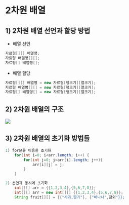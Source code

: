 # 2차원 배열

## 1) 2차원 배열 선언과 할당 방법

- 배열 선언

```java
자료형[][] 배열명;
자료형 배열명[][];
자료형[] 배열명[];
```

- 배열 할당

```java
자료형[][] 배열명 = new 자료형[행크기][열크기];
자료형 배열명[][] = new 자료형[행크기][열크기];
자료형[] 배열명[] = new 자료형[행크기][열크기];
```

## 2) 2차원 배열의 구조

![](C:\Users\오민섬\AppData\Roaming\Typora\typora-user-images\image-20220419225912237.png)

## 3) 2차원 배열의 초기화 방법들

```java
1) for문을 이용한 초기화
    for(int i=0; i<arr.length; i++) {
        for(int j=0; j<arr[i].length; j++){
            arr[i][j] = j;
        }
    }

2) 선언과 동시에 초기화
    int[][] arr = {{1,2,3,4},{5,6,7,8}};
	int[][] arr = new int[][] {{1,2,3,4},{5,6,7,8}};
	String fruit[][] = {{"사과,딸기"}, {"바나나",참외"}};
```

